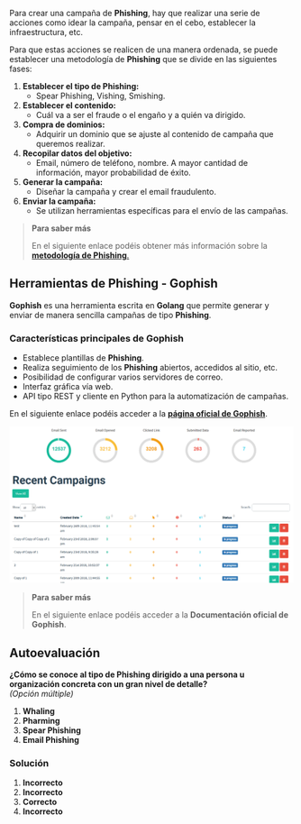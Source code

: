 Para crear una campaña de **Phishing**, hay que realizar una serie de acciones como idear la campaña, pensar en el cebo, establecer la infraestructura, etc.

Para que estas acciones se realicen de una manera ordenada, se puede establecer una metodología de **Phishing** que se divide en las siguientes fases:

1. **Establecer el tipo de Phishing:**
    - Spear Phishing, Vishing, Smishing.
2. **Establecer el contenido:**
    - Cuál va a ser el fraude o el engaño y a quién va dirigido.
3. **Compra de dominios:**
    - Adquirir un dominio que se ajuste al contenido de campaña que queremos realizar.
4. **Recopilar datos del objetivo:**
    - Email, número de teléfono, nombre. A mayor cantidad de información, mayor probabilidad de éxito.
5. **Generar la campaña:**
    - Diseñar la campaña y crear el email fraudulento.
6. **Enviar la campaña:**
    - Se utilizan herramientas específicas para el envío de las campañas.

> **Para saber más**
> 
> En el siguiente enlace podéis obtener más información sobre la [**metodología de Phishing**.](https://book.hacktricks.wiki/en/generic-methodologies-and-resources/phishing-methodology/index.html)


## Herramientas de Phishing - Gophish

**Gophish** es una herramienta escrita en **Golang** que permite generar y enviar de manera sencilla campañas de tipo **Phishing**.

### **Características principales de Gophish**

- Establece plantillas de **Phishing**.
- Realiza seguimiento de los **Phishing** abiertos, accedidos al sitio, etc.
- Posibilidad de configurar varios servidores de correo.
- Interfaz gráfica vía web.
- API tipo REST y cliente en Python para la automatización de campañas.

En el siguiente enlace podéis acceder a la [**página oficial de Gophish**](https://getgophish.com/#).

![](./img/36677942-63078b58-1b07-11e8-87a5-1fee70a33fe4.png)

> **Para saber más**
>
> En el siguiente enlace podéis acceder a la **Documentación oficial de Gophish**.


## **Autoevaluación**

**¿Cómo se conoce al tipo de Phishing dirigido a una persona u organización concreta con un gran nivel de detalle?**  
_(Opción múltiple)_

1. **Whaling**
2. **Pharming**
3. **Spear Phishing**
4. **Email Phishing**


### **Solución**

1. **Incorrecto**
2. **Incorrecto**
3. **Correcto**
4. **Incorrecto**
